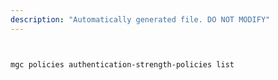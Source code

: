 ```yaml
---
description: "Automatically generated file. DO NOT MODIFY"
---
```


```bash


mgc policies authentication-strength-policies list

```